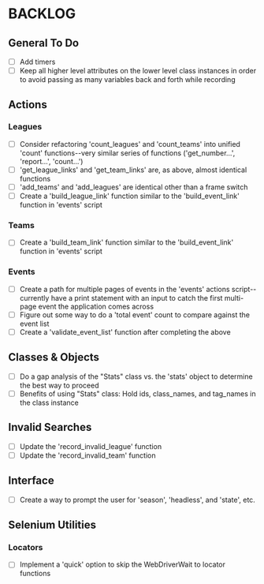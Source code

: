 # BACKLOG

## General To Do

- [ ] Add timers
- [ ] Keep all higher level attributes on the lower level class instances in order to avoid passing as many variables back and forth while recording

## Actions

### Leagues

- [ ] Consider refactoring 'count_leagues' and 'count_teams' into unified 'count' functions--very similar series of functions ('get_number...', 'report...', 'count...')
- [ ] 'get_league_links' and 'get_team_links' are, as above, almost identical functions
- [ ] 'add_teams' and 'add_leagues' are identical other than a frame switch
- [ ] Create a 'build_league_link' function similar to the 'build_event_link' function in 'events' script

### Teams

- [ ] Create a 'build_team_link' function similar to the 'build_event_link' function in 'events' script

### Events

- [ ] Create a path for multiple pages of events in the 'events' actions script--currently have a print statement with an input to catch the first multi-page event the application comes across
- [ ] Figure out some way to do a 'total event' count to compare against the event list
- [ ] Create a 'validate_event_list' function after completing the above

## Classes & Objects

- [ ] Do a gap analysis of the "Stats" class vs. the 'stats' object to determine the best way to proceed
- [ ] Benefits of using "Stats" class: Hold ids, class_names, and tag_names in the class instance

## Invalid Searches

- [ ] Update the 'record_invalid_league' function
- [ ] Update the 'record_invalid_team' function

## Interface

- [ ] Create a way to prompt the user for 'season', 'headless', and 'state', etc.

## Selenium Utilities

### Locators

- [ ] Implement a 'quick' option to skip the WebDriverWait to locator functions
